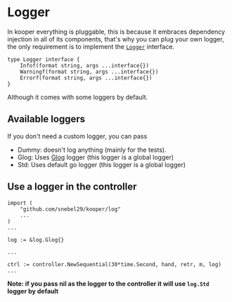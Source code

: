 # Logger

In kooper everything is pluggable, this is because it embraces dependency injection in all of its components, that's why you can plug your own logger, the only requirement is to implement the [`Logger`][logger-interface] interface.

```golang
type Logger interface {
    Infof(format string, args ...interface{})
    Warningf(format string, args ...interface{})
    Errorf(format string, args ...interface{})
}
```

Although it comes with some loggers by default.

## Available loggers

If you don't need a custom logger, you can pass

* Dummy: doesn't log anything (mainly for the tests).
* Glog: Uses [Glog][glog] logger (this logger is a global logger)
* Std: Uses default go logger (this logger is a global logger)

## Use a logger in the controller

```golang
import (
    "github.com/snebel29/kooper/log"
    ...
)
...

log := &log.Glog{}

...

ctrl := controller.NewSequential(30*time.Second, hand, retr, m, log)
...
```

**Note: if you pass nil as the logger to the controller it will use `log.Std` logger by default**


[logger-interface]: https://github.com/snebel29/kooper/blob/master/log/log.go
[glog]: https://github.com/golang/glog
